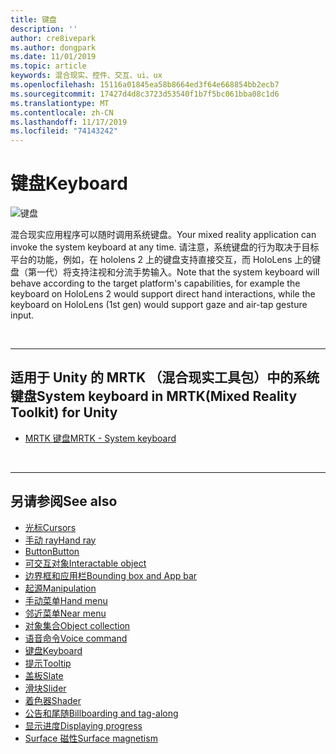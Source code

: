 ```yaml
---
title: 键盘
description: ''
author: cre8ivepark
ms.author: dongpark
ms.date: 11/01/2019
ms.topic: article
keywords: 混合现实、控件、交互、ui、ux
ms.openlocfilehash: 15116a01845ea58b8664ed3f64e668854bb2ecb7
ms.sourcegitcommit: 17427d4d8c3723d53540f1b7f5bc061bba08c1d6
ms.translationtype: MT
ms.contentlocale: zh-CN
ms.lasthandoff: 11/17/2019
ms.locfileid: "74143242"
---
```

# <a name="keyboard"></a><span data-ttu-id="8afe1-103">键盘</span><span class="sxs-lookup"><span data-stu-id="8afe1-103">Keyboard</span></span>

![键盘](images/UX/UX_Hero_Keyboard.jpg)

<span data-ttu-id="8afe1-105">混合现实应用程序可以随时调用系统键盘。</span><span class="sxs-lookup"><span data-stu-id="8afe1-105">Your mixed reality application can invoke the system keyboard at any time.</span></span> <span data-ttu-id="8afe1-106">请注意，系统键盘的行为取决于目标平台的功能，例如，在 hololens 2 上的键盘支持直接交互，而 HoloLens 上的键盘（第一代）将支持注视和分流手势输入。</span><span class="sxs-lookup"><span data-stu-id="8afe1-106">Note that the system keyboard will behave according to the target platform's capabilities, for example the keyboard on HoloLens 2 would support direct hand interactions, while the keyboard on HoloLens (1st gen) would support gaze and air-tap gesture input.</span></span>


<br>

---

## <a name="system-keyboard-in-mrtkmixed-reality-toolkit-for-unity"></a><span data-ttu-id="8afe1-107">适用于 Unity 的 MRTK （混合现实工具包）中的系统键盘</span><span class="sxs-lookup"><span data-stu-id="8afe1-107">System keyboard in MRTK(Mixed Reality Toolkit) for Unity</span></span>

* [<span data-ttu-id="8afe1-108">MRTK 键盘</span><span class="sxs-lookup"><span data-stu-id="8afe1-108">MRTK - System keyboard</span></span>](https://microsoft.github.io/MixedRealityToolkit-Unity/Documentation/README_SystemKeyboard.html)

<br>

---

## <a name="see-also"></a><span data-ttu-id="8afe1-109">另请参阅</span><span class="sxs-lookup"><span data-stu-id="8afe1-109">See also</span></span>

* [<span data-ttu-id="8afe1-110">光标</span><span class="sxs-lookup"><span data-stu-id="8afe1-110">Cursors</span></span>](cursors.md)
* [<span data-ttu-id="8afe1-111">手动 ray</span><span class="sxs-lookup"><span data-stu-id="8afe1-111">Hand ray</span></span>](point-and-commit.md)
* [<span data-ttu-id="8afe1-112">Button</span><span class="sxs-lookup"><span data-stu-id="8afe1-112">Button</span></span>](button.md)
* [<span data-ttu-id="8afe1-113">可交互对象</span><span class="sxs-lookup"><span data-stu-id="8afe1-113">Interactable object</span></span>](interactable-object.md)
* [<span data-ttu-id="8afe1-114">边界框和应用栏</span><span class="sxs-lookup"><span data-stu-id="8afe1-114">Bounding box and App bar</span></span>](app-bar-and-bounding-box.md)
* [<span data-ttu-id="8afe1-115">起源</span><span class="sxs-lookup"><span data-stu-id="8afe1-115">Manipulation</span></span>](direct-manipulation.md)
* [<span data-ttu-id="8afe1-116">手动菜单</span><span class="sxs-lookup"><span data-stu-id="8afe1-116">Hand menu</span></span>](hand-menu.md)
* [<span data-ttu-id="8afe1-117">邻近菜单</span><span class="sxs-lookup"><span data-stu-id="8afe1-117">Near menu</span></span>](near-menu.md)
* [<span data-ttu-id="8afe1-118">对象集合</span><span class="sxs-lookup"><span data-stu-id="8afe1-118">Object collection</span></span>](object-collection.md)
* [<span data-ttu-id="8afe1-119">语音命令</span><span class="sxs-lookup"><span data-stu-id="8afe1-119">Voice command</span></span>](voice-input.md)
* [<span data-ttu-id="8afe1-120">键盘</span><span class="sxs-lookup"><span data-stu-id="8afe1-120">Keyboard</span></span>](keyboard.md)
* [<span data-ttu-id="8afe1-121">提示</span><span class="sxs-lookup"><span data-stu-id="8afe1-121">Tooltip</span></span>](tooltip.md)
* [<span data-ttu-id="8afe1-122">盖板</span><span class="sxs-lookup"><span data-stu-id="8afe1-122">Slate</span></span>](slate.md)
* [<span data-ttu-id="8afe1-123">滑块</span><span class="sxs-lookup"><span data-stu-id="8afe1-123">Slider</span></span>](slider.md)
* [<span data-ttu-id="8afe1-124">着色器</span><span class="sxs-lookup"><span data-stu-id="8afe1-124">Shader</span></span>](shader.md)
* [<span data-ttu-id="8afe1-125">公告和尾随</span><span class="sxs-lookup"><span data-stu-id="8afe1-125">Billboarding and tag-along</span></span>](billboarding-and-tag-along.md)
* [<span data-ttu-id="8afe1-126">显示进度</span><span class="sxs-lookup"><span data-stu-id="8afe1-126">Displaying progress</span></span>](progress.md)
* [<span data-ttu-id="8afe1-127">Surface 磁性</span><span class="sxs-lookup"><span data-stu-id="8afe1-127">Surface magnetism</span></span>](surface-magnetism.md)
